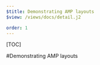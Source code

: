 ```yaml
---
$title: Demonstrating AMP layouts
$view: /views/docs/detail.j2

order: 1
---
```


[TOC]

#Demonstrating AMP layouts
